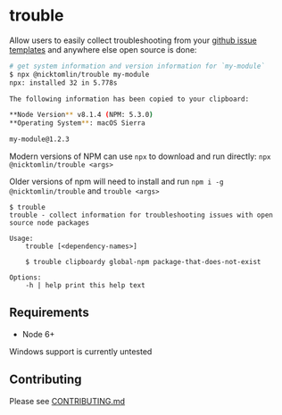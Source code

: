 trouble
===

Allow users to easily collect troubleshooting from your [github issue templates](https://github.com/NickTomlin/protractor-flake/blob/master/.github/ISSUE_TEMPLATE#L12) and anywhere else open source is done:

```bash
# get system information and version information for `my-module`
$ npx @nicktomlin/trouble my-module
npx: installed 32 in 5.778s

The following information has been copied to your clipboard:

**Node Version** v8.1.4 (NPM: 5.3.0)
**Operating System**: macOS Sierra

my-module@1.2.3
```

Modern versions of NPM can use `npx` to download and run directly: `npx @nicktomlin/trouble <args>`

Older versions of npm will need to install and run `npm i -g @nicktomlin/trouble` and `trouble <args>`

```shell
$ trouble
trouble - collect information for troubleshooting issues with open source node packages

Usage:
    trouble [<dependency-names>]

    $ trouble clipboardy global-npm package-that-does-not-exist

Options:
    -h | help print this help text
```

Requirements
---

- Node 6+

Windows support is currently untested

Contributing
---

Please see [CONTRIBUTING.md](CONTRIBUTING.md)
